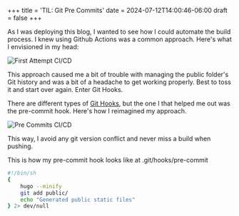 +++
title = 'TIL: Git Pre Commits'
date = 2024-07-12T14:00:46-06:00
draft = false
+++

As I was deploying this blog, I wanted to see how I could automate the build process. I knew using Github Actions was a common approach. Here's what I envisioned in my head:

![First Attempt CI/CD](/images/first-attempt-cicd-blog.png)

This approach caused me a bit of trouble with managing the public folder's Git history and was a bit of a headache to get working properly. Best to toss it and start over again. Enter Git Hooks.

There are different types of [Git Hooks](https://git-scm.com/docs/githooks), but the one I that helped me out was the pre-commit hook. Here's how I reimagined my approach.

![Pre Commits CI/CD](/images/pre-commit-cicd-blog.png)

This way, I avoid any git version conflict and never miss a build when pushing.

This is how my pre-commit hook looks like at .git/hooks/pre-commit

```bash
#!/bin/sh
{
    hugo --minify
    git add public/
    echo "Generated public static files"
} 2> dev/null
```
